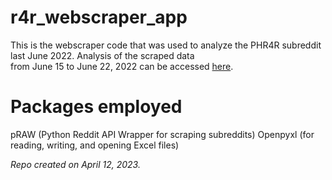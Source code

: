 # r4r_webscraper_app

This is the webscraper code that was used to analyze the PHR4R subreddit last June 2022. Analysis of the scraped data<br>
from June 15 to June 22, 2022 can be accessed [here](https://medium.com/@carlczech/the-underlying-trends-of-phr4r-515314ceed43).

# Packages employed
pRAW (Python Reddit API Wrapper for scraping subreddits)
Openpyxl (for reading, writing, and opening Excel files)

*Repo created on April 12, 2023.*
